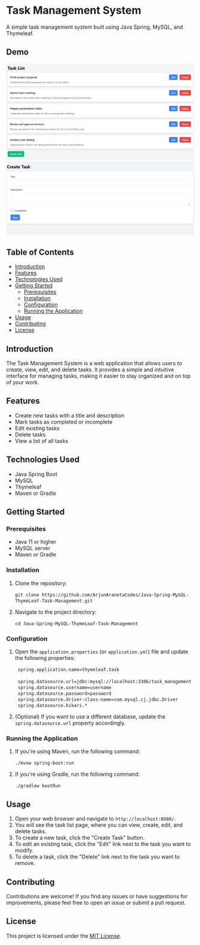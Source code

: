 # Task Management System

A simple task management system built using Java Spring, MySQL, and Thymeleaf.

## Demo
![](/images/task-snap1.PNG)
![](/images/task-snap2.PNG)

## Table of Contents
- [Introduction](#introduction)
- [Features](#features)
- [Technologies Used](#technologies-used)
- [Getting Started](#getting-started)
  - [Prerequisites](#prerequisites)
  - [Installation](#installation)
  - [Configuration](#configuration)
  - [Running the Application](#running-the-application)
- [Usage](#usage)
- [Contributing](#contributing)
- [License](#license)

## Introduction
The Task Management System is a web application that allows users to create, view, edit, and delete tasks. It provides a simple and intuitive interface for managing tasks, making it easier to stay organized and on top of your work.

## Features
- Create new tasks with a title and description
- Mark tasks as completed or incomplete
- Edit existing tasks
- Delete tasks
- View a list of all tasks

## Technologies Used
- Java Spring Boot
- MySQL
- Thymeleaf
- Maven or Gradle

## Getting Started

### Prerequisites
- Java 11 or higher
- MySQL server
- Maven or Gradle

### Installation
1. Clone the repository:
   ```
   git clone https://github.com/ArjunAranetaCodes/Java-Spring-MySQL-ThymeLeaf-Task-Management.git
   ```
2. Navigate to the project directory:
   ```
   cd Java-Spring-MySQL-ThymeLeaf-Task-Management
   ```

### Configuration
1. Open the `application.properties` (or `application.yml`) file and update the following properties:
   ```
	spring.application.name=thymeleaf.task

	spring.datasource.url=jdbc:mysql://localhost:3306/task_management
	spring.datasource.username=username
	spring.datasource.password=password
	spring.datasource.driver-class-name=com.mysql.cj.jdbc.Driver
	spring.datasource.hikari.*
   ```
2. (Optional) If you want to use a different database, update the `spring.datasource.url` property accordingly.

### Running the Application
1. If you're using Maven, run the following command:
   ```
   ./mvnw spring-boot:run
   ```
2. If you're using Gradle, run the following command:
   ```
   ./gradlew bootRun
   ```

## Usage
1. Open your web browser and navigate to `http://localhost:8080/`.
2. You will see the task list page, where you can view, create, edit, and delete tasks.
3. To create a new task, click the "Create Task" button.
4. To edit an existing task, click the "Edit" link next to the task you want to modify.
5. To delete a task, click the "Delete" link next to the task you want to remove.

## Contributing
Contributions are welcome! If you find any issues or have suggestions for improvements, please feel free to open an issue or submit a pull request.

## License
This project is licensed under the [MIT License](LICENSE).